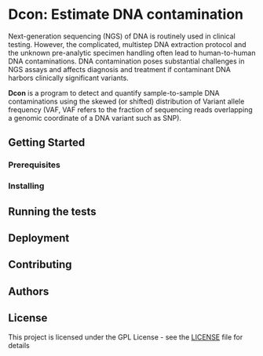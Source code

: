 # Dcon: Estimate DNA contamination

Next-generation sequencing (NGS) of DNA is routinely used in clinical testing. However,
the complicated, multistep DNA extraction protocol and the unknown pre-analytic specimen
handling often lead to human-to-human DNA contaminations. DNA contamination poses
substantial challenges in NGS assays and affects diagnosis and treatment if contaminant
DNA harbors clinically significant variants.

**Dcon** is a program to detect and quantify sample-to-sample DNA contaminations using the
skewed (or shifted) distribution of Variant allele frequency (VAF, VAF refers to the
fraction of sequencing reads overlapping a genomic coordinate of a DNA variant such as SNP).  

## Getting Started

### Prerequisites

### Installing

## Running the tests

## Deployment

## Contributing

## Authors

## License
This project is licensed under the GPL License - see the [LICENSE](LICENSE) file for details